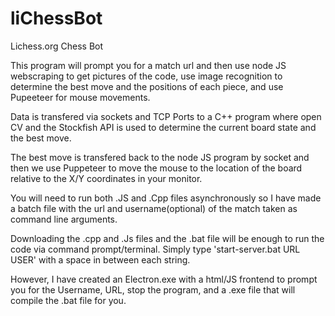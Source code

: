 # liChessBot

Lichess.org Chess Bot

This program will prompt you for a match url and then use node JS webscraping to get pictures of the code, use image recognition to determine the best move and the positions of each piece, and use Pupeeteer for mouse movements. 

Data is transfered via sockets and TCP Ports to a C++ program where open CV and the Stockfish API is used to determine the current board state and the best move.

The best move is transfered back to the node JS program by socket and then we use Puppeteer to move the mouse  to  the location of the board relative to the X/Y coordinates in your monitor. 

You will need to run both .JS and .Cpp files asynchronously so I have made a batch file with the url and username(optional) of the match taken as command line arguments. 

Downloading the .cpp and .Js files and the .bat file will be enough to run the code via command prompt/terminal. Simply type 'start-server.bat URL USER' with a space in between each string. 





However, I have created an Electron.exe  with a html/JS frontend to prompt you for the Username, URL, stop the program, and a .exe file that will compile the .bat file for you. 


